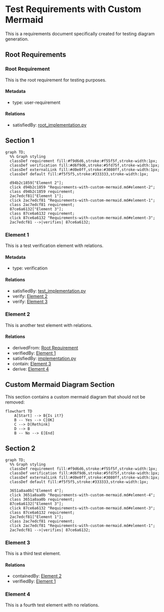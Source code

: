 # Test Requirements with Custom Mermaid

This is a requirements document specifically created for testing diagram generation.

## Root Requirements

### Root Requirement

This is the root requirement for testing purposes.

#### Metadata
  * type: user-requirement

#### Relations
  * satisfiedBy: [root_implementation.py](root_implementation.py)

## Section 1
```mermaid
graph TD;
  %% Graph styling
  classDef requirement fill:#f9d6d6,stroke:#f55f5f,stroke-width:1px;
  classDef verification fill:#d6f9d6,stroke:#5fd75f,stroke-width:1px;
  classDef externalLink fill:#d0e0ff,stroke:#3080ff,stroke-width:1px;
  classDef default fill:#f5f5f5,stroke:#333333,stroke-width:1px;

  d94b2c1859["Element 2"];
  click d94b2c1859 "Requirements-with-custom-mermaid.md#element-2";
  class d94b2c1859 requirement;
  2ac7edcf81["Element 1"];
  click 2ac7edcf81 "Requirements-with-custom-mermaid.md#element-1";
  class 2ac7edcf81 requirement;
  87ce6a6132["Element 3"];
  class 87ce6a6132 requirement;
  click 87ce6a6132 "Requirements-with-custom-mermaid.md#element-3";
  2ac7edcf81 -->|verifies| 87ce6a6132;
```


### Element 1

This is a test verification element with relations.

#### Metadata
  * type: verification

#### Relations
  * satisfiedBy: [test_implementation.py](test_implementation.py)
  * verify: [Element 2](#element-2)
  * verify: [Element 3](#element-3)

### Element 2

This is another test element with relations.

#### Relations
  * derivedFrom: [Root Requirement](#root-requirement)
  * verifiedBy: [Element 1](#element-1)
  * satisfiedBy: [implementation.py](implementation.py)
  * contain: [Element 3](#element-3)
  * derive: [Element 4](#element-4)

## Custom Mermaid Diagram Section

This section contains a custom mermaid diagram that should not be removed:

```mermaid
flowchart TD
    A[Start] --> B{Is it?}
    B -- Yes --> C[OK]
    C --> D[Rethink]
    D --> B
    B -- No --> E[End]
```

## Section 2
```mermaid
graph TD;
  %% Graph styling
  classDef requirement fill:#f9d6d6,stroke:#f55f5f,stroke-width:1px;
  classDef verification fill:#d6f9d6,stroke:#5fd75f,stroke-width:1px;
  classDef externalLink fill:#d0e0ff,stroke:#3080ff,stroke-width:1px;
  classDef default fill:#f5f5f5,stroke:#333333,stroke-width:1px;

  3651a8aa0b["Element 4"];
  click 3651a8aa0b "Requirements-with-custom-mermaid.md#element-4";
  class 3651a8aa0b requirement;
  87ce6a6132["Element 3"];
  click 87ce6a6132 "Requirements-with-custom-mermaid.md#element-3";
  class 87ce6a6132 requirement;
  2ac7edcf81["Element 1"];
  class 2ac7edcf81 requirement;
  click 2ac7edcf81 "Requirements-with-custom-mermaid.md#element-1";
  2ac7edcf81 -->|verifies| 87ce6a6132;
```


### Element 3

This is a third test element.

#### Relations
  * containedBy: [Element 2](#element-2)
  * verifiedBy: [Element 1](#element-1)

### Element 4

This is a fourth test element with no relations.